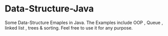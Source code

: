 # Data-Structure-Java
Some Data-Structure Emaples in Java.
The Examples include OOP , Queue , linked list , trees & sorting.
Feel free to use it for any purpose.
